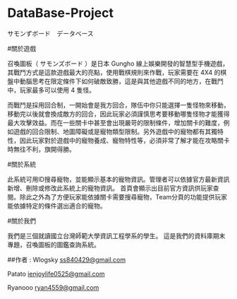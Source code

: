 # DataBase-Project
サモンずボード　データベース


#關於遊戲

召喚圖板（ サモンズボード ）是日本 Gungho 線上娛樂開發的智慧型手機遊戲，其戰鬥方式是這款遊戲最大的亮點，使用戰棋規則來作戰，玩家需要在 4X4 的棋盤中動腦思考在限定條件下如何破敵致勝，這是與其他遊戲不同的地方，在戰鬥中，玩家最多可以使用 4 隻怪。
                
而戰鬥是採用回合制，一開始會是我方回合，隊伍中你只能選擇一隻怪物來移動，移動完以後就會換成敵方的回合，因此玩家必須謹慎思考要移動哪隻怪物才能獲得最大攻擊效益。而在一些關卡中甚至會出現嚴苛的限制條件，增加關卡的難度，例如遊戲的回合限制、地圖障礙或是寵物類型限制。另外遊戲中的寵物都有其獨特性，因此玩家對於遊戲中的寵物養成、寵物特性等，必須非常了解才能在攻略關卡時無往不利，旗開得勝。

#關於系統

此系統可用ID搜尋寵物，並能顯示基本的寵物資訊。管理者可以依據官方最新資訊新增、刪除或修改此系統上的寵物資訊。
首頁會顯示出目前官方資訊供玩家查閱。除此之外為了方便玩家能依據關卡需要搜尋寵物，Team分頁的功能提供玩家能依據特定的條件選出適合的寵物。

#關於我們

我們是三個就讀國立台灣師範大學資訊工程學系的學生。
這是我們的資料庫期末專題，召喚圖板的圖鑑查詢系統。

##作者 :
Wlogsky ss840429@gmail.com 

Patato ienjoylife0525@gmail.com 

Ryanooo ryan4559@gmail.com 


